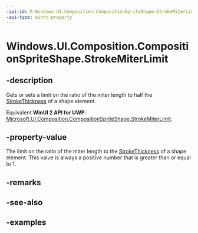 ```yaml
---
-api-id: P:Windows.UI.Composition.CompositionSpriteShape.StrokeMiterLimit
-api-type: winrt property
---
```


<!-- Property syntax.
public float StrokeMiterLimit { get;  set; }
-->

# Windows.UI.Composition.CompositionSpriteShape.StrokeMiterLimit

## -description

Gets or sets a limit on the ratio of the miter length to half the [StrokeThickness](compositionspriteshape_strokethickness.md) of a shape element.

Equivalent **WinUI 2 API for UWP**: [Microsoft.UI.Composition.CompositionSpriteShape.StrokeMiterLimit](/windows/winui/api/microsoft.ui.composition.compositionspriteshape.strokemiterlimit).

## -property-value

The limit on the ratio of the miter length to the [StrokeThickness](compositionspriteshape_strokethickness.md) of a shape element. This value is always a positive number that is greater than or equal to 1.

## -remarks

## -see-also

## -examples

